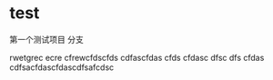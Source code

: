 # test
第一个测试项目
分支

rwetgrec
ecre
cfrewcfdscfds
cdfascfdas
cfds
cfdasc
dfsc
dfs
cfdas
cdfsacfdascfdascdfsafcdsc
